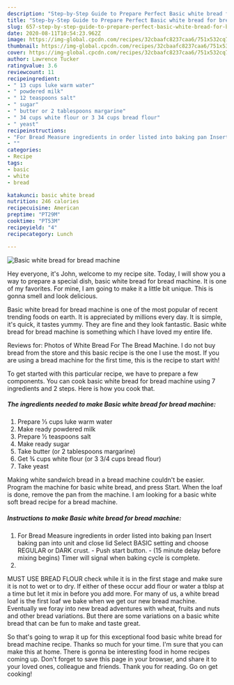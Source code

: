```yaml
---
description: "Step-by-Step Guide to Prepare Perfect Basic white bread for bread machine"
title: "Step-by-Step Guide to Prepare Perfect Basic white bread for bread machine"
slug: 657-step-by-step-guide-to-prepare-perfect-basic-white-bread-for-bread-machine
date: 2020-08-11T10:54:23.962Z
image: https://img-global.cpcdn.com/recipes/32cbaafc8237caa6/751x532cq70/basic-white-bread-for-bread-machine-recipe-main-photo.jpg
thumbnail: https://img-global.cpcdn.com/recipes/32cbaafc8237caa6/751x532cq70/basic-white-bread-for-bread-machine-recipe-main-photo.jpg
cover: https://img-global.cpcdn.com/recipes/32cbaafc8237caa6/751x532cq70/basic-white-bread-for-bread-machine-recipe-main-photo.jpg
author: Lawrence Tucker
ratingvalue: 3.6
reviewcount: 11
recipeingredient:
- " 13 cups luke warm water"
- " powdered milk"
- " 12 teaspoons salt"
- " sugar"
- " butter or 2 tablespoons margarine"
- " 34 cups white flour or 3 34 cups bread flour"
- " yeast"
recipeinstructions:
- "For Bread Measure ingredients in order listed into baking pan Insert baking pan into unit and close lid Select BASIC setting and choose REGULAR or DARK crust. Push start button. (15 minute delay before mixing begins) Timer will signal when baking cycle is complete."
- ""
categories:
- Recipe
tags:
- basic
- white
- bread

katakunci: basic white bread 
nutrition: 246 calories
recipecuisine: American
preptime: "PT29M"
cooktime: "PT53M"
recipeyield: "4"
recipecategory: Lunch

---
```



![Basic white bread for bread machine](https://img-global.cpcdn.com/recipes/32cbaafc8237caa6/751x532cq70/basic-white-bread-for-bread-machine-recipe-main-photo.jpg)

Hey everyone, it's John, welcome to my recipe site. Today, I will show you a way to prepare a special dish, basic white bread for bread machine. It is one of my favorites. For mine, I am going to make it a little bit unique. This is gonna smell and look delicious.

Basic white bread for bread machine is one of the most popular of recent trending foods on earth. It is appreciated by millions every day. It is simple, it's quick, it tastes yummy. They are fine and they look fantastic. Basic white bread for bread machine is something which I have loved my entire life.

Reviews for: Photos of White Bread For The Bread Machine. I do not buy bread from the store and this basic recipe is the one I use the most. If you are using a bread machine for the first time, this is the recipe to start with!


To get started with this particular recipe, we have to prepare a few components. You can cook basic white bread for bread machine using 7 ingredients and 2 steps. Here is how you cook that.

<!--inarticleads1-->

##### The ingredients needed to make Basic white bread for bread machine:

1. Prepare  1⁄3 cups luke warm water
1. Make ready  powdered milk
1. Prepare  1⁄2 teaspoons salt
1. Make ready  sugar
1. Take  butter (or 2 tablespoons margarine)
1. Get  3⁄4 cups white flour (or 3 3/4 cups bread flour)
1. Take  yeast


Making white sandwich bread in a bread machine couldn&#39;t be easier. Program the machine for basic white bread, and press Start. When the loaf is done, remove the pan from the machine. I am looking for a basic white soft bread recipe for a bread machine. 

<!--inarticleads2-->

##### Instructions to make Basic white bread for bread machine:

1. For Bread Measure ingredients in order listed into baking pan Insert baking pan into unit and close lid Select BASIC setting and choose REGULAR or DARK crust. - Push start button. - (15 minute delay before mixing begins) Timer will signal when baking cycle is complete.
1. 


MUST USE BREAD FLOUR check while it is in the first stage and make sure it is not to wet or to dry. If either of these occur add flour or water a tblsp at a time but let it mix in before you add more. For many of us, a white bread loaf is the first loaf we bake when we get our new bread machine. Eventually we foray into new bread adventures with wheat, fruits and nuts and other bread variations. But there are some variations on a basic white bread that can be fun to make and taste great. 

So that's going to wrap it up for this exceptional food basic white bread for bread machine recipe. Thanks so much for your time. I'm sure that you can make this at home. There is gonna be interesting food in home recipes coming up. Don't forget to save this page in your browser, and share it to your loved ones, colleague and friends. Thank you for reading. Go on get cooking!
